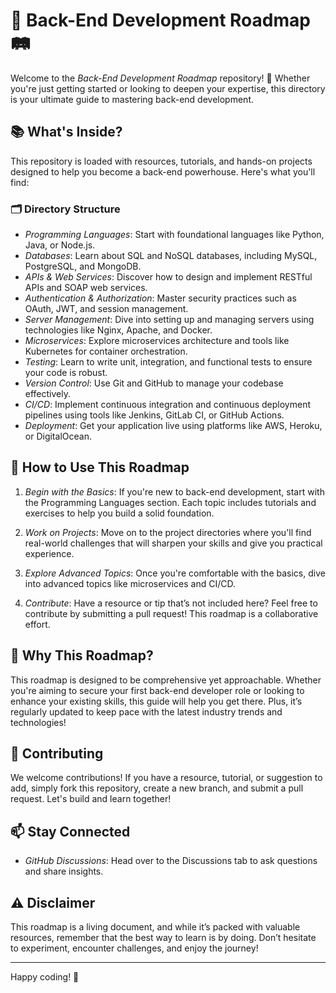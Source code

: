 # 🚀 Back-End Development Roadmap 🛤

Welcome to the *Back-End Development Roadmap* repository! 🎉 Whether you're just getting started or looking to deepen your expertise, this directory is your ultimate guide to mastering back-end development.

## 📚 What's Inside?

This repository is loaded with resources, tutorials, and hands-on projects designed to help you become a back-end powerhouse. Here's what you'll find:

### 🗂 Directory Structure

- *Programming Languages*: Start with foundational languages like Python, Java, or Node.js.
- *Databases*: Learn about SQL and NoSQL databases, including MySQL, PostgreSQL, and MongoDB.
- *APIs & Web Services*: Discover how to design and implement RESTful APIs and SOAP web services.
- *Authentication & Authorization*: Master security practices such as OAuth, JWT, and session management.
- *Server Management*: Dive into setting up and managing servers using technologies like Nginx, Apache, and Docker.
- *Microservices*: Explore microservices architecture and tools like Kubernetes for container orchestration.
- *Testing*: Learn to write unit, integration, and functional tests to ensure your code is robust.
- *Version Control*: Use Git and GitHub to manage your codebase effectively.
- *CI/CD*: Implement continuous integration and continuous deployment pipelines using tools like Jenkins, GitLab CI, or GitHub Actions.
- *Deployment*: Get your application live using platforms like AWS, Heroku, or DigitalOcean.

## 🎯 How to Use This Roadmap

1. *Begin with the Basics*: If you're new to back-end development, start with the Programming Languages section. Each topic includes tutorials and exercises to help you build a solid foundation.

2. *Work on Projects*: Move on to the project directories where you'll find real-world challenges that will sharpen your skills and give you practical experience.

3. *Explore Advanced Topics*: Once you're comfortable with the basics, dive into advanced topics like microservices and CI/CD.

4. *Contribute*: Have a resource or tip that’s not included here? Feel free to contribute by submitting a pull request! This roadmap is a collaborative effort.

## 🌟 Why This Roadmap?

This roadmap is designed to be comprehensive yet approachable. Whether you're aiming to secure your first back-end developer role or looking to enhance your existing skills, this guide will help you get there. Plus, it’s regularly updated to keep pace with the latest industry trends and technologies!

## 🤝 Contributing

We welcome contributions! If you have a resource, tutorial, or suggestion to add, simply fork this repository, create a new branch, and submit a pull request. Let's build and learn together!

## 📫 Stay Connected

- *GitHub Discussions*: Head over to the Discussions tab to ask questions and share insights.

## ⚠ Disclaimer

This roadmap is a living document, and while it’s packed with valuable resources, remember that the best way to learn is by doing. Don’t hesitate to experiment, encounter challenges, and enjoy the journey!

---

Happy coding! 🎉

